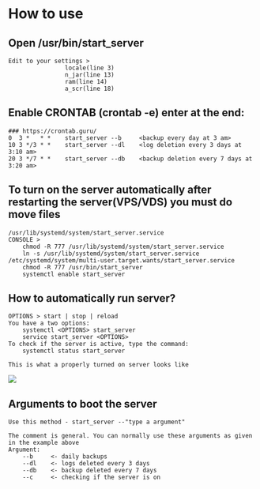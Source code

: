 # How to use

## Open /usr/bin/start_server
    Edit to your settings > 
                    locale(line 3)
                    n_jar(line 13)
                    ram(line 14)
                    a_scr(line 18)

## Enable CRONTAB (crontab -e) enter at the end:
    ### https://crontab.guru/ 
    0  3 *   * *	start_server --b     <backup every day at 3 am>
    10 3 */3 * *    start_server --dl    <log deletion every 3 days at 3:10 am>
    20 3 */7 * *    start_server --db    <backup deletion every 7 days at 3:20 am>

## To turn on the server automatically after restarting the server(VPS/VDS) you must do move files
    /usr/lib/systemd/system/start_server.service
    CONSOLE > 
        chmod -R 777 /usr/lib/systemd/system/start_server.service
        ln -s /usr/lib/systemd/system/start_server.service /etc/systemd/system/multi-user.target.wants/start_server.service
        chmod -R 777 /usr/bin/start_server
        systemctl enable start_server
## How to automatically run server?
    OPTIONS > start | stop | reload
    You have a two options:
        systemctl <OPTIONS> start_server
        service start_server <OPTIONS>
    To check if the server is active, type the command:
        systemctl status start_server

    This is what a properly turned on server looks like
![](https://imgur.com/a/VVgxEF1)

## Arguments to boot the server
    Use this method - start_server --"type a argument"

    The comment is general. You can normally use these arguments as given in the example above
    Argument:
        --b     <- daily backups
        --dl    <- logs deleted every 3 days
        --db    <- backup deleted every 7 days
        --c     <- checking if the server is on